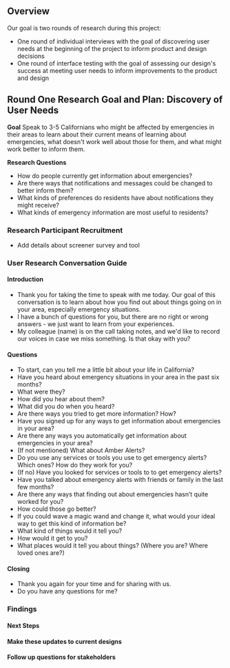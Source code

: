 ## Overview

Our goal is two rounds of research during this project:
- One round of individual interviews with the goal of discovering user needs at the beginning of the project to inform product and design decisions
- One round of interface testing with the goal of assessing our design's success at meeting user needs to inform improvements to the product and design

## Round One Research Goal and Plan: Discovery of User Needs

**Goal**
Speak to 3-5 Californians who might be affected by emergencies in their areas to learn about their current means of learning about emergencies, what doesn't work well about those for them, and what might work better to inform them.

**Research Questions**

- How do people currently get information about emergencies?
- Are there ways that notifications and messages could be changed to better inform them?
- What kinds of preferences do residents have about notifications they might receive?
- What kinds of emergency information are most useful to residents?

### Research Participant Recruitment

- Add details about screener survey and tool

### User Research Conversation Guide

#### Introduction

- Thank you for taking the time to speak with me today. Our goal of this conversation is to learn about how you find out about things going on in your area, especially emergency situations.
- I have a bunch of questions for you, but there are no right or wrong answers - we just want to learn from your experiences.
- My colleague (name) is on the call taking notes, and we'd like to record our voices in case we miss something. Is that okay with you?

#### Questions

- To start, can you tell me a little bit about your life in California?
- Have you heard about emergency situations in your area in the past six months?
 - What were they?
 - How did you hear about them?
 - What did you do when you heard?
 - Are there ways you tried to get more information? How?
- Have you signed up for any ways to get information about emergencies in your area?
 - Are there any ways you automatically get information about emergencies in your area?
 - (If not mentioned) What about Amber Alerts?
 - Do you use any services or tools you use to get emergency alerts? Which ones? How do they work for you?
 - (If no) Have you looked for services or tools to to get emergency alerts?
 - Have you talked about emergency alerts with friends or family in the last few months?
- Are there any ways that finding out about emergencies hasn’t quite worked for you?
 - How could those go better?
 - If you could wave a magic wand and change it, what would your ideal way to get this kind of information be?
 - What kind of things would it tell you?
 - How would it get to you?
 - What places would it tell you about things? (Where you are? Where loved ones are?)

#### Closing

- Thank you again for your time and for sharing with us.
- Do you have any questions for me?

### Findings

#### Next Steps

#### Make these updates to current designs

#### Follow up questions for stakeholders
